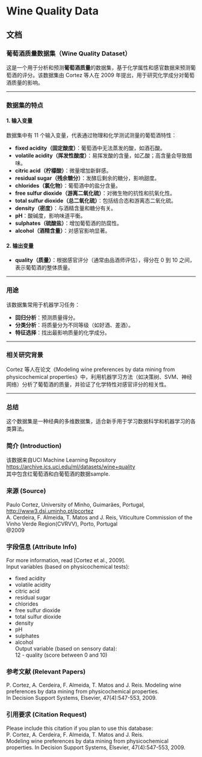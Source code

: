 # Wine Quality Data 

## 文档

### 葡萄酒质量数据集（Wine Quality Dataset）

这是一个用于分析和预测**葡萄酒质量**的数据集，基于化学属性和感官数据来预测葡萄酒的评分。该数据集由 Cortez 等人在 2009 年提出，用于研究化学成分对葡萄酒质量的影响。

---

### **数据集的特点**

#### **1. 输入变量**
数据集中有 11 个输入变量，代表通过物理和化学测试测量的葡萄酒特性：

- **fixed acidity（固定酸度）**：葡萄酒中无法蒸发的酸，如酒石酸。
- **volatile acidity（挥发性酸度）**：易挥发酸的含量，如乙酸；高含量会导致醋味。
- **citric acid（柠檬酸）**：微量增加新鲜感。
- **residual sugar（残余糖分）**：发酵后剩余的糖分，影响甜度。
- **chlorides（氯化物）**：葡萄酒中的盐分含量。
- **free sulfur dioxide（游离二氧化硫）**：对微生物的抗性和抗氧化性。
- **total sulfur dioxide（总二氧化硫）**：包括结合态和游离态二氧化硫。
- **density（密度）**：与酒精含量和糖分有关。
- **pH**：酸碱度，影响味道平衡。
- **sulphates（硫酸盐）**：增加葡萄酒的防腐性。
- **alcohol（酒精含量）**：对感官影响显著。

#### **2. 输出变量**
- **quality（质量）**：根据感官评分（通常由品酒师评估），得分在 0 到 10 之间，表示葡萄酒的整体质量。

---

### **用途**

该数据集常用于机器学习任务：
- **回归分析**：预测质量得分。
- **分类分析**：将质量分为不同等级（如好酒、差酒）。
- **特征选择**：找出最影响质量的化学成分。

---

### **相关研究背景**

Cortez 等人在论文《Modeling wine preferences by data mining from physicochemical properties》中，利用机器学习方法（如决策树、SVM、神经网络）分析了葡萄酒的质量，并验证了化学特性对感官评分的相关性。

---

### **总结**

这个数据集是一种经典的多维数据集，适合新手用于学习数据科学和机器学习的各类算法。


### 简介 (Introduction)

该数据来自UCI Machine Learning Repository https://archive.ics.uci.edu/ml/datasets/wine+quality  
其中包含红葡萄酒和白葡萄酒的数据sample.

### 来源 (Source)

Paulo Cortez, University of Minho, Guimarães, Portugal, http://www3.dsi.uminho.pt/pcortez  
A. Cerdeira, F. Almeida, T. Matos and J. Reis, Viticulture Commission of the Vinho Verde Region(CVRVV), Porto, Portugal  
@2009

### 字段信息 (Attribute Info)

For more information, read [Cortez et al., 2009].  
Input variables (based on physicochemical tests):

* fixed acidity
* volatile acidity
* citric acid
* residual sugar
* chlorides
* free sulfur dioxide
* total sulfur dioxide
* density
* pH
* sulphates
* alcohol  
  Output variable (based on sensory data):  
  12 - quality (score between 0 and 10)

### 参考文献 (Relevant Papers)

P. Cortez, A. Cerdeira, F. Almeida, T. Matos and J. Reis. Modeling wine preferences by data mining from physicochemical properties.  
In Decision Support Systems, Elsevier, 47(4):547-553, 2009.

### 引用要求 (Citation Request)

Please include this citation if you plan to use this database:  
P. Cortez, A. Cerdeira, F. Almeida, T. Matos and J. Reis.  
Modeling wine preferences by data mining from physicochemical properties. In Decision Support Systems, Elsevier, 47(4):547-553, 2009.